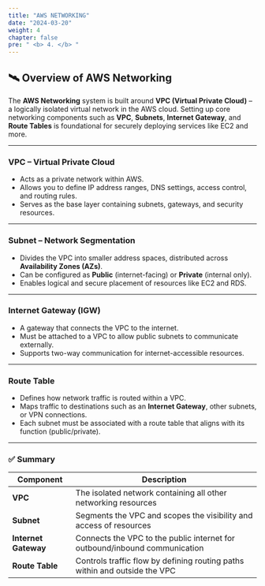 ```yaml
---
title: "AWS NETWORKING"
date: "2024-03-20"
weight: 4
chapter: false
pre: " <b> 4. </b> "
---
```


## 🛰️ Overview of AWS Networking

The **AWS Networking** system is built around **VPC (Virtual Private Cloud)** – a logically isolated virtual network in the AWS cloud. Setting up core networking components such as **VPC**, **Subnets**, **Internet Gateway**, and **Route Tables** is foundational for securely deploying services like EC2 and more.

---

### **VPC – Virtual Private Cloud**

- Acts as a private network within AWS.
- Allows you to define IP address ranges, DNS settings, access control, and routing rules.
- Serves as the base layer containing subnets, gateways, and security resources.

---

### **Subnet – Network Segmentation**

- Divides the VPC into smaller address spaces, distributed across **Availability Zones (AZs)**.
- Can be configured as **Public** (internet-facing) or **Private** (internal only).
- Enables logical and secure placement of resources like EC2 and RDS.

---

### **Internet Gateway (IGW)**

- A gateway that connects the VPC to the internet.
- Must be attached to a VPC to allow public subnets to communicate externally.
- Supports two-way communication for internet-accessible resources.

---

### **Route Table**

- Defines how network traffic is routed within a VPC.
- Maps traffic to destinations such as an **Internet Gateway**, other subnets, or VPN connections.
- Each subnet must be associated with a route table that aligns with its function (public/private).

---

### ✅ Summary

| Component            | Description                                                                |
| -------------------- | -------------------------------------------------------------------------- |
| **VPC**              | The isolated network containing all other networking resources             |
| **Subnet**           | Segments the VPC and scopes the visibility and access of resources         |
| **Internet Gateway** | Connects the VPC to the public internet for outbound/inbound communication |
| **Route Table**      | Controls traffic flow by defining routing paths within and outside the VPC |
